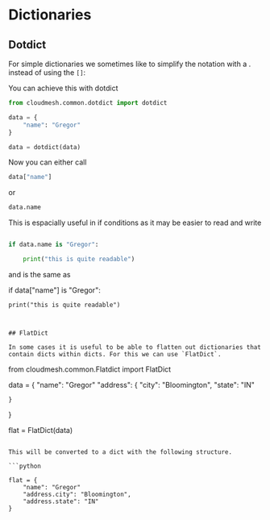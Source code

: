 # Dictionaries

## Dotdict

For simple dictionaries we sometimes like to simplify the notation with a . instead of using the `[]`:

You can achieve this with dotdict

```python
from cloudmesh.common.dotdict import dotdict

data = {
    "name": "Gregor"
}

data = dotdict(data)
```

Now you can either call

```python
data["name"]
```

or

```python
data.name
```

This is espacially useful in if conditions as it may be easier to read and write

```python

if data.name is "Gregor":

    print("this is quite readable")
```

and is the same as

if data["name"] is "Gregor":

    print("this is quite readable")
```


## FlatDict

In some cases it is useful to be able to flatten out dictionaries that
contain dicts within dicts. For this we can use `FlatDict`.

```
from cloudmesh.common.Flatdict import FlatDict

data = {
    "name": "Gregor"
    "address": {
        "city": "Bloomington",
        "state": "IN"

    }
}

flat = FlatDict(data)

```

This will be converted to a dict with the following structure.

```python

flat = {
    "name": "Gregor"
    "address.city": "Bloomington",
    "address.state": "IN"
}
```

